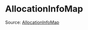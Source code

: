 # AllocationInfoMap

Source: [AllocationInfoMap](../../../csrc/device_lower/pass/alias_memory.cpp#L625)
